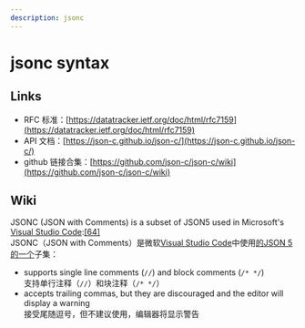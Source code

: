 ```yaml
---
description: jsonc
---
```


# jsonc syntax

## Links

* RFC 标准：[https://datatracker.ietf.org/doc/html/rfc7159](https://datatracker.ietf.org/doc/html/rfc7159)
* API 文档：[https://json-c.github.io/json-c/](https://json-c.github.io/json-c/)
* github 链接合集：[https://github.com/json-c/json-c/wiki](https://github.com/json-c/json-c/wiki)

## Wiki

JSONC (JSON with Comments) is a subset of JSON5 used in Microsoft's [Visual Studio Code](https://en.wikipedia.org/wiki/Visual\_Studio\_Code):[\[64\]](https://en.wikipedia.org/wiki/JSON#cite\_note-65)\
JSONC（JSON with Comments）是微软[Visual Studio Code](https://en.wikipedia.org/wiki/Visual\_Studio\_Code)中使用[的JSON 5的一个](https://en.wikipedia.org/wiki/JSON#cite\_note-65)子集：

* supports single line comments (`//`) and block comments (`/* */`)\
  支持单行注释（`//`）和块注释（`/* */`）
* accepts trailing commas, but they are discouraged and the editor will display a warning\
  接受尾随逗号，但不建议使用，编辑器将显示警告
